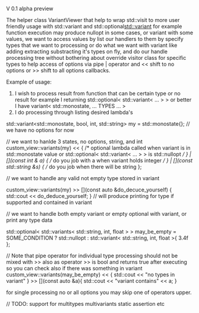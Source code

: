 V 0.1 alpha preview

The helper class VariantViewer that help to wrap std::visit to more user friendly usage with std::variant and std::optional<std::variant>
for example function execution may produce nullopt in some cases, or variant with some values, we want to access values by list our handlers to them by
specify types that we want to processing or do what we want with variant like adding extracting substracting it's types on fly, and do our handle processing tree without bothering about override visitor class for specific types
to help access of options via pipe | operator and << shift to no options or >> shift to all options callbacks.

Example of usage:

1. I wish to process result from function that can be certain type or no result for example I returning std::optional< std::variant< ... > > or better I have variant< std::monostate, ... TYPES ... >
2. I do processing through listing desired lambda's

std::variant<std::monostate, bool, int, std::string> my = std::monostate{}; // we have no options for now

// we want to hanlde 3 states, no options, string, and int
custom_view::variants(my) << [](){ /* optional lambda called when variant is in std::monostate value or std::optional< std::variant< ... > > is std::nullopt */ }
  | [](const int & a) { /* do you job with a when variant holds integer */ }
  | [](const std::string &s) { /* do you job when there will be string };

// we want to handle any valid not empty type stored in variant

custom_view::variants(my) >> [](const auto &do_decuce_yourself) { std::cout << do_deduce_yourself; } // will produce printing for type if supported and contained in variant

// we want to handle both empty variant or empty optional with variant, or print any type data

std::optional< std::variants< std::string, int, float > > may_be_empty = SOME_CONDITION ? std::nullopt : std::variant< std::string, int, float >{ 3.4f };

// Note that pipe operator for individual type processing should not be mixed with >> also as operator >> is bool and returns true after executing so you can check also if there was something in variant
custom_view::variants(may_be_empty) << [](){ std::cout << "no types in variant" } >> [](const auto &a){ std::cout << "variant contains" << a; }

for single processing no or all options you may skip one of operators upper.

// TODO: support for multitypes multivariants static assertion etc

